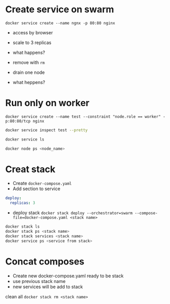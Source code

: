 # Create service on swarm

`docker service create --name ngnx -p 80:80 nginx`

- access by browser
- scale to 3 replicas
- what happens?
- remove with `rm`

- drain one node
- what heppens?

# Run only on worker

`docker service create --name test --constraint "node.role == worker" -p:80:80/tcp nginx`

```sh
docker service inspect test --pretty

docker service ls

docker node ps <node_name>
```

# Creat stack

- Create `docker-compose.yaml`
- Add section to service

```yaml
deploy:
  replicas: 3
```

- deploy stack
`docker stack deploy --orchestrator=swarm --compose-file=docker-compose.yaml <stack name>`

```sh
docker stack ls
docker stack ps <stack name>
docker stack services <stack name>
docker service ps <service from stack>
```

# Concat composes

- Create new docker-compose.yaml ready to be stack
- use previous stack name
- new services will be add to stack

clean all
`docker stack rm <stack name>`